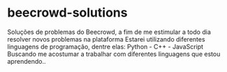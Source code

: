 # beecrowd-solutions
Soluções de problemas do Beecrowd, a fim de me estimular a todo dia resolver novos problemas na plataforma
Estarei utilizando diferentes linguagens de programação, dentre elas:
Python - C++ - JavaScript
Buscando me acostumar a trabalhar com diferentes linguagens que estou aprendendo..
